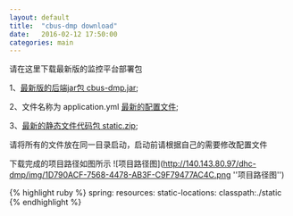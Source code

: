 ```yaml
---
layout: default
title:  "cbus-dmp download"
date:   2016-02-12 17:50:00
categories: main
---
```


请在这里下载最新版的监控平台部署包

1、[最新版的后端jar包 cbus-dmp.jar][cbus-dmp.jar];

2、文件名称为 application.yml [最新的配置文件][application.yml];

3、[最新的静态文件代码包 static.zip][static.zip];

请将所有的文件放在同一目录启动，启动前请根据自己的需要修改配置文件

下载完成的项目路径如图所示
![项目路径图](http://140.143.80.97/dhc-dmp/img/1D790ACF-7568-4478-AB3F-C9F79477AC4C.png ''项目路径图'')

{% highlight ruby %}
spring:
   resources:
     static-locations: classpath:./static
{% endhighlight %}



[cbus-dmp.jar]: http://140.143.80.97/dhc-dmp/resource/cbus-dmp-1.0.4.jar
[application.yml]: http://140.143.80.97/dhc-dmp/resource/application.yml
[static.zip]: http://140.143.80.97/dhc-dmp/resource/static.zip
